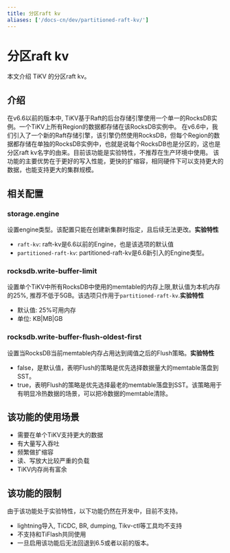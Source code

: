 ```yaml
---
title: 分区raft kv
aliases: ['/docs-cn/dev/partitioned-raft-kv/']
---
```


# 分区raft kv

本文介绍 TiKV 的分区raft kv。

## 介绍
在v6.6以前的版本中, TiKV基于Raft的后台存储引擎使用一个单一的RocksDB实例。一个TiKV上所有Region的数据都存储在该RocksDB实例中。
在v6.6中，我们引入了一个新的Raft存储引擎，该引擎仍然使用RocksDB，但每个Region的数据都存储在单独的RocksDB实例中，也就是说每个RocksDB也是分区的，这也是分区raft kv名字的由来。目前该功能是实验特性，不推荐在生产环境中使用。
该功能的主要优势在于更好的写入性能，更快的扩缩容，相同硬件下可以支持更大的数据，也能支持更大的集群规模。

## 相关配置
### storage.engine
设置engine类型。该配置只能在创建新集群时指定，且后续无法更改。**实验特性**
* `raft-kv`: raft-kv是6.6以前的Engine，也是该选项的默认值
* `partitioned-raft-kv`: partitioned-raft-kv是6.6新引入的Engine类型。

### rocksdb.write-buffer-limit
设置单个TiKV中所有RocksDB中使用的memtable的内存上限,默认值为本机内存的25%, 推荐不低于5GB。该选项只作用于`partitioned-raft-kv`.**实验特性**
* 默认值: 25%可用内存
* 单位: KB|MB|GB

### rocksdb.write-buffer-flush-oldest-first
设置当RocksDB当前memtable内存占用达到阈值之后的Flush策略。**实验特性**
* false，是默认值，表明Flush的策略是优先选择数据量大的memtable落盘到SST。
* true，表明Flush的策略是优先选择最老的memtable落盘到SST。该策略用于有明显冷热数据的场景，可以把冷数据的memtable清除。

## 该功能的使用场景
* 需要在单个TiKV支持更大的数据
* 有大量写入吞吐
* 频繁做扩缩容
* 读、写放大比较严重的负载
* TiKV内存尚有富余

## 该功能的限制
由于该功能处于实验特性，以下功能仍然在开发中，目前不支持。
* lightning导入, TiCDC, BR, dumping, Tikv-ctl等工具均不支持
* 不支持和TiFlash共同使用
* 一旦启用该功能后无法回退到6.5或者以前的版本。
